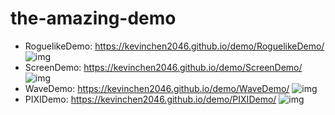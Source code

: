 # the-amazing-demo

- RoguelikeDemo: https://kevinchen2046.github.io/demo/RoguelikeDemo/
![img](https://kevinchen2046.github.io/thum/RoguelikeDemo.png)
- ScreenDemo: https://kevinchen2046.github.io/demo/ScreenDemo/
![img](https://kevinchen2046.github.io/thum/ScreenDemo.png)
- WaveDemo: https://kevinchen2046.github.io/demo/WaveDemo/
![img](https://kevinchen2046.github.io/thum/WaveDemo.png)
- PIXIDemo: https://kevinchen2046.github.io/demo/PIXIDemo/
![img](https://kevinchen2046.github.io/thum/PIXIDemo.png)